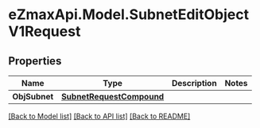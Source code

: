 
# eZmaxApi.Model.SubnetEditObjectV1Request

## Properties

Name | Type | Description | Notes
------------ | ------------- | ------------- | -------------
**ObjSubnet** | [**SubnetRequestCompound**](SubnetRequestCompound.md) |  | 

[[Back to Model list]](../README.md#documentation-for-models)
[[Back to API list]](../README.md#documentation-for-api-endpoints)
[[Back to README]](../README.md)


